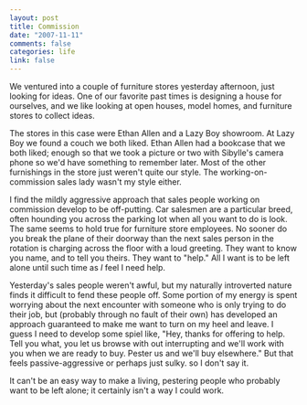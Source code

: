 ```yaml
--- 
layout: post
title: Commission
date: "2007-11-11"
comments: false
categories: life
link: false
---
```

We ventured into a couple of furniture stores yesterday afternoon, just looking for ideas.  One of our favorite past times is designing a house for ourselves, and we like looking at open houses, model homes, and furniture stores to collect ideas.

The stores in this case were Ethan Allen and a Lazy Boy showroom.  At Lazy Boy we found a couch we both liked.  Ethan Allen had a bookcase that we both liked; enough so that we took a picture or two with Sibylle's camera phone so we'd have something to remember later.  Most of the other furnishings in the store just weren't quite our style.  The working-on-commission sales lady wasn't my style either.

I find the mildly aggressive approach that sales people working on commission develop to be off-putting.  Car salesmen are a particular breed, often hounding you across the parking lot when all you want to do is look.  The same seems to hold true for furniture store employees.  No sooner do you break the plane of their doorway than the next sales person in the rotation is charging across the floor with a loud greeting.  They want to know you name, and to tell you theirs.  They want to "help."  All I want is to be left alone until such time as <i>I</i> feel I need help.

Yesterday's sales people weren't awful, but my naturally introverted nature finds it difficult to fend these people off.  Some portion of my energy is spent worrying about the next encounter with someone who is only trying to do their job, but (probably through no fault of their own) has developed an approach guaranteed to make me want to turn on my heel and leave.  I guess I need to develop some spiel like, "Hey, thanks for offering to help.  Tell you what, you let us browse with out interrupting and we'll work with you when we are ready to buy.  Pester us and we'll buy elsewhere."  But that feels passive-aggressive or perhaps just sulky. so I don't say it.

It can't be an easy way to make a living, pestering people who probably want to be left alone; it certainly isn't a way I could work.
